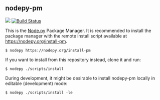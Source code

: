## nodepy-pm

![](https://img.shields.io/badge/License-MIT-yellow.svg)
[![Build Status](https://travis-ci.org/nodepy/nodepy-pm.svg?branch=master)](https://travis-ci.org/nodepy/nodepy-pm)

  [Node.py]: https://nodepy.org/

This is the [Node.py] Package Manager. It is recommended to install the package
manager with the remote install script available at
https://nodepy.org/install-pm.

    $ nodepy https://nodepy.org/install-pm

If you want to install from this repository instead, clone it and run:

    $ nodepy ./scripts/install

During development, it might be desirable to install nodepy-pm locally in
editable (development) mode:

    $ nodepy ./scripts/install -le
